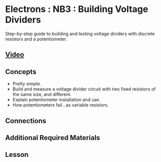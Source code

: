 # Electrons : NB3 : Building Voltage Dividers
Step-by-step guide to building and testing voltage dividers with discrete resistors and a potentiometer.

## [Video](https://vimeo.com/1030790826)

## Concepts
- Pretty simple.
- Build and measure a voltage divider circuit with two fixed resistors of the same size, and different.
- Explain potentiometer installation and use.
- How potentiometers fail...as variable resistors.

## Connections

## Additional Required Materials

## Lesson